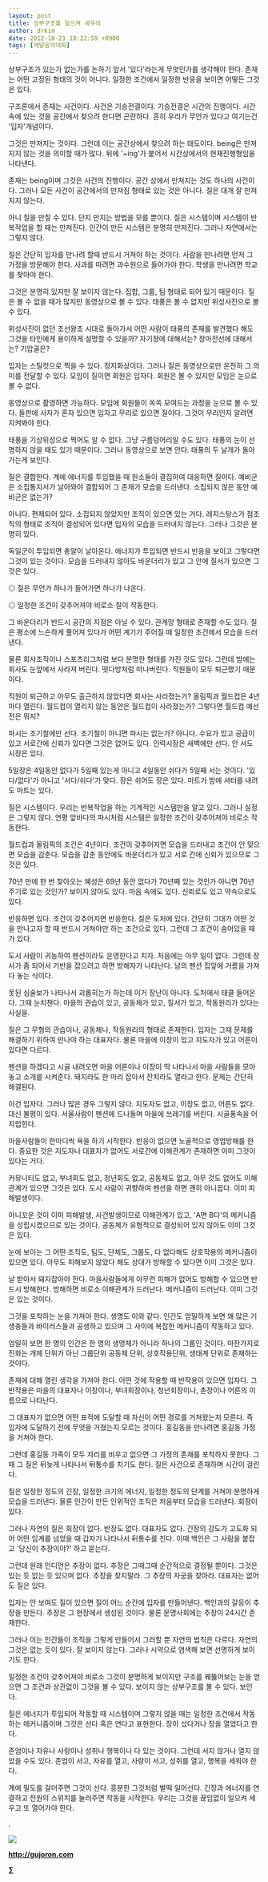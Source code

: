 ```yaml
---
layout: post
title: 상부구조를 일으켜 세우라
author: drkim
date: 2012-10-21 18:22:59 +0900
tags: [깨달음의대화]
---
```

상부구조가 있는가 없는가를 논하기 앞서 '있다'라는게 무엇인가를 생각해야 한다. 존재는 어떤 고정된 형태의 것이 아니다. 일정한 조건에서 일정한 반응을 보이면 어떻든 그것은 있다.

구조론에서 존재는 사건이다. 사건은 기승전결이다. 기승전결은 시간의 진행이다. 시간 속에 있는 것을 공간에서 찾으려 한다면 곤란하다. 흔히 우리가 무언가 있다고 여기는건 '입자'개념이다.

그것은 만져지는 것이다. 그런데 이는 공간상에서 찾으려 하는 태도이다. being은 만져지지 않는 것을 의미할 때가 많다. 뒤에 '~ing'가 붙어서 시간상에서의 현재진행형임을 나타낸다.

존재는 being이며 그것은 사건의 진행이다. 공간 상에서 만져지는 것도 하나의 사건이다. 그러나 모든 사건이 공간에서의 만져짐 형태로 있는 것은 아니다. 질은 대개 잘 만져지지 않는다.

아니 질을 만질 수 있다. 단지 만지는 방법을 모를 뿐이다. 질은 시스템이며 시스템이 반복작업을 할 때는 만져진다. 인간이 만든 시스템은 분명히 만져진다. 그러나 자연에서는 그렇지 않다.

질은 간단히 입자를 만나려 할때 반드시 거쳐야 하는 것이다. 사람을 만나려면 먼저 그 가정을 방문해야 한다. 사과를 따려면 과수원으로 들어가야 한다. 학생을 만나려면 학교를 찾아야 한다.

그것은 분명히 있지만 잘 보이지 않는다. 집합, 그룹, 팀 형태로 되어 있기 때문이다. 질은 볼 수 없을 때가 많지만 동영상으로 볼 수 있다. 태풍은 볼 수 없지만 위성사진으로 볼 수 있다.

위성사진이 없던 조선왕조 시대로 돌아가서 어떤 사람이 태풍의 존재를 발견했다 해도 그것을 타인에게 용이하게 설명할 수 있을까? 자기장에 대해서는? 장마전선에 대해서는? 기압골은?

입자는 스틸컷으로 찍을 수 있다. 정지화상이다. 그러나 질은 동영상으로만 온전히 그 의미를 전달할 수 있다. 모임이 질이면 회원은 입자다. 회원은 볼 수 있지만 모임은 눈으로 볼 수 없다.

동영상으로 촬영하면 가능하다. 모임에 회원들이 쏙쏙 모여드는 과정을 눈으로 볼 수 있다. 들판에 사자가 혼자 있으면 입자고 무리로 있으면 질이다. 그것이 무리인지 알려면 지켜봐야 한다.

태풍을 기상위성으로 찍어도 알 수 없다. 그냥 구름덩어리일 수도 있다. 태풍의 눈이 선명하지 않을 때도 있기 때문이다. 그러나 동영상으로 보면 안다. 태풍의 두 날개가 돌아가는게 보인다.

질은 결합한다. 계에 에너지를 투입했을 때 원소들이 결집하여 대응하면 질이다. 예비군은 소집통지서가 날아와야 결합되어 그 존재가 모습을 드러낸다. 소집되지 않은 동안 예비군은 없는가?

아니다. 편제되어 있다. 소집되지 않았지만 조직이 있으면 있는 거다. 레지스탕스가 점조직의 형태로 조직이 결성되어 있다면 입자의 모습을 드러내지 않는다. 그러나 그것은 분명히 있다.

독일군이 투입되면 총알이 날아온다. 에너지가 투입되면 반드시 반응을 보이고 그렇다면 그것이 있는 것이다. 모습을 드러내지 않아도 바운더리가 있고 그 안에 질서가 있으면 그것은 있다.

◎ 질은 무언가 하나가 들어가면 하나가 나온다.

  
◎ 일정한 조건이 갖추어져야 비로소 질이 작동한다.

그 바운더리가 반드시 공간의 지점은 아닐 수 있다. 관계망 형태로 존재할 수도 있다. 질은 평소에 느슨하게 풀어져 있다가 어떤 계기가 주어질 때 일정한 조건에서 모습을 드러낸다.

물론 회사조직이나 스포츠리그처럼 보다 분명한 형태를 가진 것도 있다. 그런데 밤에는 회사도 눈앞에서 사라져 버린다. 떳다방처럼 떠나버린다. 직원들이 모두 퇴근했기 때문이다.

직원이 퇴근하고 아무도 출근하지 않았다면 회사는 사라졌는가? 올림픽과 월드컵은 4년마다 열린다. 월드컵이 열리지 않는 동안은 월드컵이 사라졌는가? 그렇다면 월드컵 예선전은 뭐지?

파시는 조기철에만 선다. 조기철이 아니면 파시는 없는가? 아니다. 수요가 있고 공급이 있고 서로간에 신뢰가 있다면 그것은 없어도 있다. 인력시장은 새벽에만 선다. 안 서도 시장은 있다.

5일장은 4일동안 없다가 5일째 있는게 아니고 4일동안 쉬다가 5일째 서는 것이다. '있다/없다'가 아니고 '서다/쉬다'가 맞다. 장은 쉬어도 장은 있다. 마트가 밤에 셔터를 내려도 마트는 있다.

질은 시스템이다. 우리는 반복작업을 하는 기계적인 시스템만을 알고 있다. 그러나 실정은 그렇지 않다. 연평 앞바다의 파시처럼 시스템은 일정한 조건이 갖추어져야 비로소 작동한다.

월드컵과 올림픽의 조건은 4년이다. 조건이 갖추어지면 모습을 드러내고 조건이 안 맞으면 모습을 감춘다. 모습을 감춘 동안에도 바운더리가 있고 서로 간에 신뢰가 있으므로 그것은 있다.

70년 만에 한 번 찾아오는 혜성은 69년 동안 없다가 70년째 있는 것인가 아니면 70년 주기로 있는 것인가? 보이지 않아도 있다. 마음 속에도 있다. 신뢰로도 있고 약속으로도 있다.

반응하면 있다. 조건이 갖추어지면 반응한다. 질은 도처에 있다. 간단히 그대가 어떤 것을 만나고자 할 때 반드시 거쳐야만 하는 조건으로 있다. 그런데 그 조건이 숨어있을 때가 있다.

도시 사람이 귀농하여 펜션이라도 운영한다고 치자. 처음에는 아무 일이 없다. 그런데 장사가 좀 되어서 기반을 잡으려고 하면 방해자가 나타난다. 남의 펜션 집앞에 거름을 가져다 놓는 식이다.

못된 심술보가 나타나서 괴롭히는가 하는데 이거 장난이 아니다. 도처에서 태클 들어온다. 그때 눈치챈다. 마을의 관습이 있고, 공동체가 있고, 질서가 있고, 작동원리가 있다는 사실을.

질은 그 무형의 관습이나, 공동체나, 작동원리의 형태로 존재한다. 입자는 그때 문제를 해결하기 위하여 만나야 하는 대표자다. 물론 마을에 이장이 있고 지도자가 있고 어른이 있다면 다르다.

펜션을 하겠다고 시골 내려오면 마을 어른이나 이장이 딱 나타나서 마을 사람들을 모아놓고 소개를 시켜준다. 돼지라도 한 마리 잡아서 잔치라도 열라고 한다. 문제는 간단히 해결된다.

이건 입자다. 그러나 많은 경우 그렇지 않다. 지도자도 없고, 이장도 없고, 어른도 없다. 대신 불평이 있다. 서울사람이 펜션에 드나들며 마을에 쓰레기를 버린다. 시골풍속을 어지럽힌다.

마을사람들이 한마디씩 욕을 하기 시작한다. 반응이 없으면 노골적으로 영업방해를 한다. 중요한 것은 지도자나 대표자가 없어도 서로간에 이해관계가 존재하면 이미 그것이 있다는 거다.

커뮤니티도 없고, 부녀회도 없고, 청년회도 없고, 공동체도 없고, 아무 것도 없어도 이해관계가 있으면 그것은 있다. 도시 사람이 귀향하여 펜션을 하면 괜히 아니꼽다. 이미 피해발생이다.

아니꼬운 것이 이미 피해발생, 사건발생이므로 이해관계가 있고, 'A면 B다'의 메커니즘을 성립시켰으므로 있는 것이다. 공동체가 유형적으로 결성되어 있지 않아도 이미 그것은 있다.

눈에 보이는 그 어떤 조직도, 팀도, 단체도, 그룹도, 다 없다해도 상호작용의 메커니즘이 있으면 있다. 아무도 피해보지 않았다 해도 상대가 방해할 수 있다면 이미 그것은 있다.

날 받아서 돼지잡아야 한다. 마을사람들에게 아무런 피해가 없어도 방해할 수 있으면 반드시 방해한다. 방해하면 비로소 이해관계가 드러난다. 메커니즘이 드러난다. 이미 그것은 있는 것이다.

그것을 포착하는 눈을 가져야 한다. 생명도 이와 같다. 인간도 엄밀하게 보면 꽤 많은 기생충들과 바이러스들과 공생하고 있으며 그 사이에 복잡한 메커니즘이 작동하고 있다.

엄밀히 보면 한 명의 인간은 한 명의 생명체가 아니라 하나의 그룹인 것이다. 마찬가지로 진화는 개체 단위가 아닌 그룹단위 공동체 단위, 상호작용단위, 생태계 단위로 존재하는 것이다.

존재에 대해 열린 생각을 가져야 한다. 어떤 것에 작용할 때 반작용이 있으면 입자다. 그 반작용은 마을의 대표자나 이장이나, 부녀회장이나, 청년회장이나, 촌장이나 어른의 이름으로 나타난다.

그 대표자가 없으면 어떤 표적에 도달할 때 자신이 어떤 경로를 거쳐왔는지 모른다. 즉 입자에 도달하기 전에 무엇을 거쳤는지 모르는 것이다. 홍길동을 만나려면 홍길동 가정을 거쳐야 한다.

그런데 홍길동 가족이 모두 자리를 비우고 없으면 그 가정의 존재를 포착하지 못한다. 그때 그 질은 뒤늦게 나타나서 뒤통수를 치기도 한다. 질은 사건으로 존재하며 시간이 걸린다.

질은 일정한 정도의 긴장, 일정한 크기의 에너지, 일정한 정도의 단계를 거쳐야 분명하게 모습을 드러낸다. 물론 인간이 만든 인위적인 조직은 처음부터 모습을 드러낸다. 회장이 있다.

그러나 자연의 질은 회장이 없다. 반장도 없다. 대표자도 없다. 긴장의 강도가 고도화 되어 어떤 임계를 넘었을 때 갑자기 나타나서 뒤통수를 친다. 이때 백인은 그 사람을 붙잡고 '당신이 추장이야?' 하고 묻는다.

그런데 원래 인디언은 추장이 없다. 추장은 그때그때 순간적으로 결정될 뿐이다. 그것은 있는 듯 없는 듯 있으며 없다. 추장을 찾지말라. 그 추장의 자궁을 찾아라. 대표자는 없어도 질은 있다.

입자는 안 보여도 질이 있으면 질이 어느 순간에 입자를 만들어낸다. 백인과의 갈등이 추장을 만든다. 추장은 그 현장에서 생성된 것이다. 물론 문명사회에는 추장이 24시간 존재한다.

그러나 이는 인간들이 조직을 그렇게 만들어서 그러할 뿐 자연의 법칙은 다르다. 자연의 그것은 없는 듯이 있다. 잘 보이지 않는다. 그러나 시약으로 염색해 보면 선명하게 보이기도 한다.

일정한 조건이 갖추어져야 비로소 그것이 분명하게 보이지만 구조를 꿰뚫어보는 눈을 얻으면 그 조건과 상관없이 그것을 볼 수 있다. 보이지 않는 상부구조를 볼 수 있다. 보인다.

질은 에너지가 투입되어 작동할 때 시스템이며 그렇지 않을 때는 일정한 조건에서 작동하는 메커니즘이며 그것은 선다 혹은 연다고 표현한다. 장이 섰다거나 장을 열었다고 한다.

존엄이나 자유나 사랑이나 성취나 행복이나 다 있는 것이다. 그런데 서지 않거나 열지 않았을 수도 있다. 존엄이 서고, 자유를 열고, 사랑이 서고, 성취를 열고, 행복을 세워야 한다.



계에 밀도를 걸어주면 그것이 선다. 흥분한 그것처럼 벌떡 일어선다. 긴장과 에너지를 연결하고 전원의 스위치를 눌러주면 작동을 시작한다. 우리는 그것을 끊임없이 일으켜 세우고 또 열어가야 한다.









.



![](/files/attach/images/199/290/248/123456.JPG)







**http://gujoron.com** 


**∑**